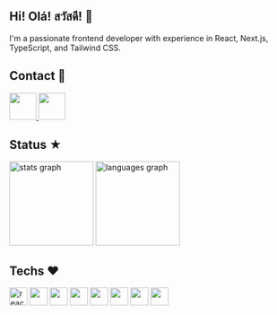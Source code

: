 <h2  align="left">Hi! Olá! สวัสดี! 🤗</h2>
<p  align="left">I'm a passionate frontend developer with experience in React, Next.js, TypeScript, and Tailwind CSS.</p>

<h2 align="left">
Contact 💬
</h2>
<div align="left">
  <a href="https://www.linkedin.com/in/markoclimako/"> 
  <img src="https://img.shields.io/badge/LinkedIn-0077B5?style=for-the-badge&logo=linkedin&logoColor=white" height="48"/>
  </a>
  <a href="mailto:mkclimako@gmail.com" target="_blank">
    <img src="https://img.shields.io/badge/Gmail-D14836?style=for-the-badge&logo=gmail&logoColor=white" height="48"/>
  </a>
</div>

  ### 
  
<h2>Status ★</h2>
  
<div align="left">
  <img src="https://github-readme-stats.vercel.app/api?username=markoclimakodev&hide_title=false&hide_rank=true&show_icons=true&include_all_commits=true&count_private=true&disable_animations=false&theme=transparent&locale=en&hide_border=false&order=1" height="150" alt="stats graph"  />
  <img src="https://github-readme-stats.vercel.app/api/top-langs?username=markoclimakodev&locale=en&hide_title=false&layout=compact&card_width=320&langs_count=4&theme=transparent&hide_border=false&order=2" height="150" alt="languages graph"  />
</div>

###

<h2  align="left">Techs ❤️</h2>

<div align="left">
  <img src="https://img.shields.io/badge/React-20232A?style=for-the-badge&logo=react&logoColor=61DAFB" height="32" alt="react"  />
  <img src="https://img.shields.io/badge/Next-black?style=for-the-badge&logo=next.js&logoColor=white" height="32"/>
  <img src="https://img.shields.io/badge/TypeScript-007ACC?style=for-the-badge&logo=typescript&logoColor=white"  height="32" />
  <img src="https://img.shields.io/badge/JavaScript-F7DF1E?style=for-the-badge&logo=javascript&logoColor=black"  height="32" />
  <img src="https://img.shields.io/badge/Tailwind_CSS-38B2AC?style=for-the-badge&logo=tailwind-css&logoColor=white" height="32" />
  <img src="https://img.shields.io/badge/css3-%231572B6.svg?style=for-the-badge&logo=css3&logoColor=white" height="32" />
 <img src="https://img.shields.io/badge/html5-%23E34F26.svg?style=for-the-badge&logo=html5&logoColor=white" height="32" />
  <img src="https://img.shields.io/badge/Figma-F24E1E?style=for-the-badge&logo=figma&logoColor=white" height="32"/>
</div>


</div>

